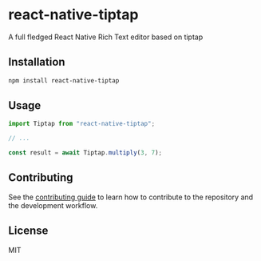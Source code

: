 # react-native-tiptap

A full fledged React Native Rich Text editor based on tiptap

## Installation

```sh
npm install react-native-tiptap
```

## Usage

```js
import Tiptap from "react-native-tiptap";

// ...

const result = await Tiptap.multiply(3, 7);
```

## Contributing

See the [contributing guide](CONTRIBUTING.md) to learn how to contribute to the repository and the development workflow.

## License

MIT
